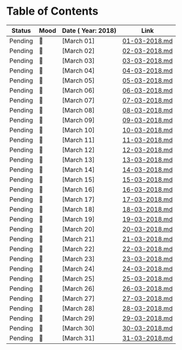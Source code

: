 # Table of Contents


|   Status    |   Mood      |   Date ( Year: 2018)   |   Link                           |
| :---------: | :---------- | :--------------------- | :------------------------------: |
|   Pending   | :notebook:  | [March 01]             |  [01-03-2018.md](01-03-2018.md)  |
|   Pending   | :notebook:  | [March 02]             |  [02-03-2018.md](02-03-2018.md)  |
|   Pending   | :notebook:  | [March 03]             |  [03-03-2018.md](03-03-2018.md)  |
|   Pending   | :notebook:  | [March 04]             |  [04-03-2018.md](04-03-2018.md)  |
|   Pending   | :notebook:  | [March 05]             |  [05-03-2018.md](05-03-2018.md)  |
|   Pending   | :notebook:  | [March 06]             |  [06-03-2018.md](06-03-2018.md)  |
|   Pending   | :notebook:  | [March 07]             |  [07-03-2018.md](07-03-2018.md)  |
|   Pending   | :notebook:  | [March 08]             |  [08-03-2018.md](08-03-2018.md)  |
|   Pending   | :notebook:  | [March 09]             |  [09-03-2018.md](09-03-2018.md)  |
|   Pending   | :notebook:  | [March 10]             |  [10-03-2018.md](10-03-2018.md)  |
|   Pending   | :notebook:  | [March 11]             |  [11-03-2018.md](11-03-2018.md)  |
|   Pending   | :notebook:  | [March 12]             |  [12-03-2018.md](12-03-2018.md)  |
|   Pending   | :notebook:  | [March 13]             |  [13-03-2018.md](13-03-2018.md)  |
|   Pending   | :notebook:  | [March 14]             |  [14-03-2018.md](14-03-2018.md)  |
|   Pending   | :notebook:  | [March 15]             |  [15-03-2018.md](15-03-2018.md)  |
|   Pending   | :notebook:  | [March 16]             |  [16-03-2018.md](16-03-2018.md)  |
|   Pending   | :notebook:  | [March 17]             |  [17-03-2018.md](17-03-2018.md)  |
|   Pending   | :notebook:  | [March 18]             |  [18-03-2018.md](18-03-2018.md)  |
|   Pending   | :notebook:  | [March 19]             |  [19-03-2018.md](19-03-2018.md)  |
|   Pending   | :notebook:  | [March 20]             |  [20-03-2018.md](20-03-2018.md)  |
|   Pending   | :notebook:  | [March 21]             |  [21-03-2018.md](21-03-2018.md)  |
|   Pending   | :notebook:  | [March 22]             |  [22-03-2018.md](22-03-2018.md)  |
|   Pending   | :notebook:  | [March 23]             |  [23-03-2018.md](23-03-2018.md)  |
|   Pending   | :notebook:  | [March 24]             |  [24-03-2018.md](24-03-2018.md)  |
|   Pending   | :notebook:  | [March 25]             |  [25-03-2018.md](25-03-2018.md)  |
|   Pending   | :notebook:  | [March 26]             |  [26-03-2018.md](26-03-2018.md)  |
|   Pending   | :notebook:  | [March 27]             |  [27-03-2018.md](27-03-2018.md)  |
|   Pending   | :notebook:  | [March 28]             |  [28-03-2018.md](28-03-2018.md)  |
|   Pending   | :notebook:  | [March 29]             |  [29-03-2018.md](29-03-2018.md)  |
|   Pending   | :notebook:  | [March 30]             |  [30-03-2018.md](30-03-2018.md)  |
|   Pending   | :notebook:  | [March 31]             |  [31-03-2018.md](31-03-2018.md)  |
